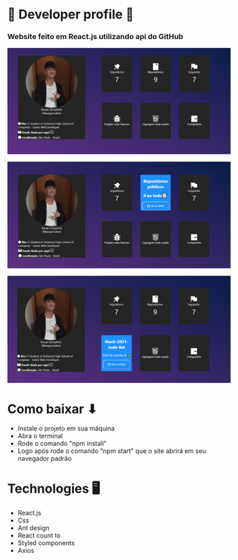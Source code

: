 # 👤 Developer profile 👤

### Website feito em React.js utilizando api do GitHub


![](https://github.com/kaugoncalves/Developer-profile/blob/master/print1.png?raw=true)

![](https://github.com/kaugoncalves/Developer-profile/blob/master/print2.png?raw=true)

![](https://github.com/kaugoncalves/Developer-profile/blob/master/print3.png?raw=true)

# Como baixar ⬇
- Instale o projeto em sua máquina
- Abra o terminal
- Rode o comando "npm install"
- Logo após rode o comando "npm start" que o site abrirá em seu navegador padrão

# Technologies 🖥️
- React.js
- Css
- Ant design 
- React count to
- Styled components
- Axios

